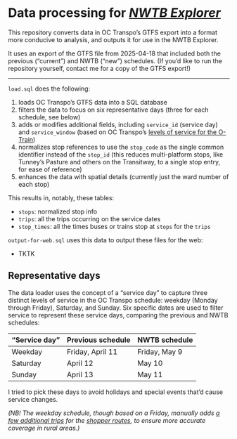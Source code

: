 # Data processing for [_NWTB Explorer_](https://nwtb-explorer.labs.lucascherkewski.com/)

This repository converts data in OC Transpo’s GTFS export into a format more conducive to analysis, and outputs it for use in the NWTB Explorer.

It uses an export of the GTFS file from 2025-04-18 that included both the previous (“current”) and NWTB (“new”) schedules. (If you’d like to run the repository yourself, contact me for a copy of the GTFS export!)

***

`load.sql` does the following:

1. loads OC Transpo’s GTFS data into a SQL database
2. filters the data to focus on six representative days (three for each schedule, see below)
3. adds or modifies additional fields, including `service_id` (service day) and `service_window` (based on OC Transpo’s [levels of service for the O-Train](https://www.octranspo.com/en/our-services/bus-o-train-network/service-types/o-train-line-1#hoursOp))
4. normalizes stop references to use the `stop_code` as the single common identifier instead of the `stop_id` (this reduces multi-platform stops, like Tunney’s Pasture and others on the Transitway, to a single stop entry, for ease of reference)
5. enhances the data with spatial details (currently just the ward number of each stop)

This results in, notably, these tables:

- `stops`: normalized stop info
- `trips`: all the trips occurring on the service dates
- `stop_times`: all the times buses or trains stop at `stops` for the `trips`

`output-for-web.sql` uses this data to output these files for the web:

- TKTK

## Representative days

The data loader uses the concept of a “service day” to capture three distinct levels of service in the OC Transpo schedule: weekday (Monday through Friday), Saturday, and Sunday. Six specific dates are used to filter service to represent these service days, comparing the previous and NWTB schedules:

| “Service day” | Previous schedule | NWTB schedule |
|---|---|---|
| Weekday | Friday, April 11 | Friday, May 9 |
| Saturday | April 12 | May 10 |
| Sunday | April 13 | May 11 |

I tried to pick these days to avoid holidays and special events that’d cause service changes.

_(NB! The weekday schedule, though based on a Friday, manually adds [a few additional trips](https://github.com/lchski/octranspo-new-ways-to-bus-data/blob/main/data/corrections/missing_shopper_trips.csv) for the [shopper routes](https://www.octranspo.com/en/our-services/bus-o-train-network/service-types/shopper-routes/), to ensure more accurate coverage in rural areas.)_
